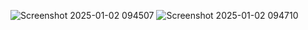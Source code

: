 ![Screenshot 2025-01-02 094507](https://github.com/user-attachments/assets/e789152b-9f05-4ad4-b4d4-9b3f1abc3779)
![Screenshot 2025-01-02 094710](https://github.com/user-attachments/assets/dcb6af8d-ac71-4afb-a191-8dfe2160b615)
